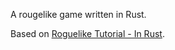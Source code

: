 A rougelike game written in Rust.  

Based on [Roguelike Tutorial - In Rust](https://bfnightly.bracketproductions.com/rustbook/chapter_0.html).